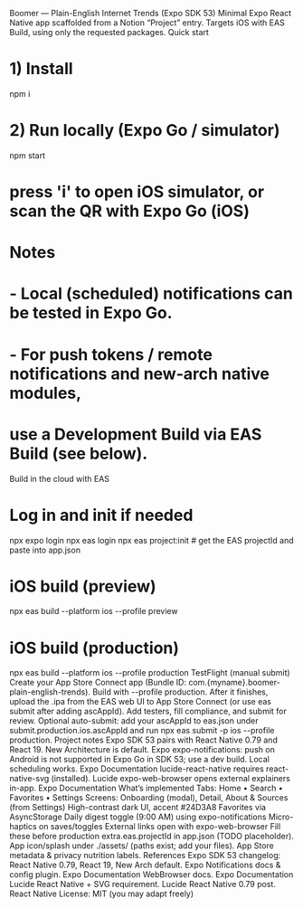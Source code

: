 Boomer — Plain-English Internet Trends (Expo SDK 53)
Minimal Expo React Native app scaffolded from a Notion “Project” entry. Targets iOS with EAS Build, using only the requested packages.
Quick start
# 1) Install
npm i

# 2) Run locally (Expo Go / simulator)
npm start
# press 'i' to open iOS simulator, or scan the QR with Expo Go (iOS)

# Notes
# - Local (scheduled) notifications can be tested in Expo Go.
# - For push tokens / remote notifications and new-arch native modules,
#   use a Development Build via EAS Build (see below).
Build in the cloud with EAS
# Log in and init if needed
npx expo login
npx eas login
npx eas project:init   # get the EAS projectId and paste into app.json

# iOS build (preview)
npx eas build --platform ios --profile preview

# iOS build (production)
npx eas build --platform ios --profile production
TestFlight (manual submit)
Create your App Store Connect app (Bundle ID: com.{myname}.boomer-plain-english-trends).
Build with --profile production. After it finishes, upload the .ipa from the EAS web UI to App Store Connect (or use eas submit after adding ascAppId).
Add testers, fill compliance, and submit for review.
Optional auto-submit: add your ascAppId to eas.json under submit.production.ios.ascAppId and run npx eas submit -p ios --profile production.
Project notes
Expo SDK 53 pairs with React Native 0.79 and React 19. New Architecture is default. 
Expo
expo-notifications: push on Android is not supported in Expo Go in SDK 53; use a dev build. Local scheduling works. 
Expo Documentation
lucide-react-native requires react-native-svg (installed). 
Lucide
expo-web-browser opens external explainers in-app. 
Expo Documentation
What’s implemented
Tabs: Home • Search • Favorites • Settings
Screens: Onboarding (modal), Detail, About & Sources (from Settings)
High-contrast dark UI, accent #24D3A8
Favorites via AsyncStorage
Daily digest toggle (9:00 AM) using expo-notifications
Micro-haptics on saves/toggles
External links open with expo-web-browser
Fill these before production
extra.eas.projectId in app.json (TODO placeholder).
App icon/splash under ./assets/ (paths exist; add your files).
App Store metadata & privacy nutrition labels.
References
Expo SDK 53 changelog: React Native 0.79, React 19, New Arch default. 
Expo
Notifications docs & config plugin. 
Expo Documentation
WebBrowser docs. 
Expo Documentation
Lucide React Native + SVG requirement. 
Lucide
React Native 0.79 post. 
React Native
License: MIT (you may adapt freely)
